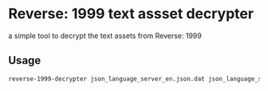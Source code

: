 # Reverse: 1999 text assset decrypter

a simple tool to decrypt the text assets from Reverse: 1999

## Usage
```bash
reverse-1999-decrypter json_language_server_en.json.dat json_language_server_en.json
```
